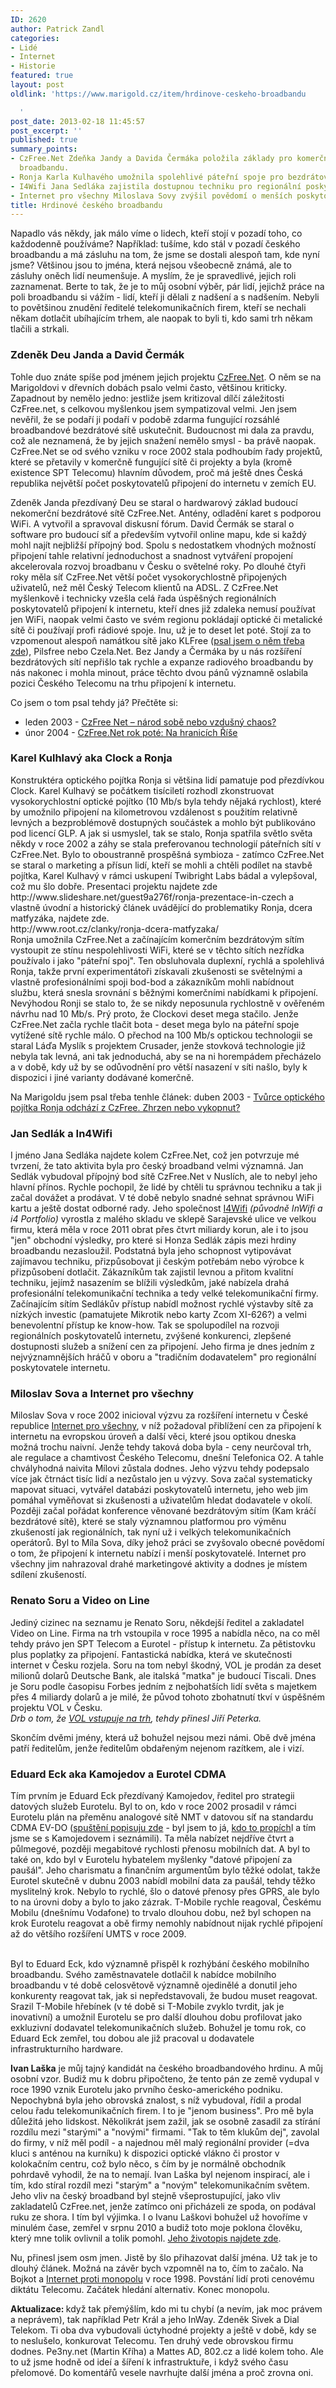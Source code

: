 ```yaml
---
ID: 2620
author: Patrick Zandl
categories:
- Lidé
- Internet
- Historie
featured: true
layout: post
oldlink: 'https://www.marigold.cz/item/hrdinove-ceskeho-broadbandu

  '
post_date: 2013-02-18 11:45:57
post_excerpt: ''
published: true
summary_points:
- CzFree.Net Zdeňka Jandy a Davida Čermáka položila základy pro komerční sítě a rozvoj
  broadbandu.
- Ronja Karla Kulhavého umožnila spolehlivé páteřní spoje pro bezdrátové sítě.
- I4Wifi Jana Sedláka zajistila dostupnou techniku pro regionální poskytovatele internetu.
- Internet pro všechny Miloslava Sovy zvýšil povědomí o menších poskytovatelích internetu.
title: Hrdinové českého broadbandu
---
```


<p>Napadlo vás někdy, jak málo víme o lidech, kteří stojí v pozadí toho, co každodenně používáme? Například: tušíme, kdo stál v pozadí českého broadbandu a má zásluhu na tom, že jsme se dostali alespoň tam, kde nyní jsme? Většinou jsou to jména, která nejsou všeobecně známá, ale to zásluhy oněch lidí neumenšuje. A myslím, že je spravedlivé, jejich roli zaznamenat. Berte to tak, že je to můj osobní výběr, pár lidí, jejichž práce na poli broadbandu si vážím - lidí, kteří ji dělali z nadšení a s nadšením. Nebyli to povětšinou znudění ředitelé telekomunikačních firem, kteří se nechali někam dotlačit ubíhajícím trhem, ale naopak to byli ti, kdo sami trh někam tlačili a strkali.</p>


<h3>Zdeněk Deu Janda a David Čermák</h3>
<p>Tohle duo znáte spíše pod jménem jejich projektu <a href="http://www.czfree.net">CzFree.Net</a>. O něm se na Marigoldovi v dřevních dobách psalo velmi často, většinou kriticky. Zapadnout by nemělo jedno: jestliže jsem kritizoval dílčí záležitosti CzFree.net, s celkovou myšlenkou jsem sympatizoval velmi. Jen jsem nevěřil, že se podaří ji podaří v podobě zdarma fungující rozsáhlé broadbandové bezdrátové sítě uskutečnit. Budoucnost mi dala za pravdu, což ale neznamená, že by jejich snažení nemělo smysl - ba právě naopak. CzFree.Net se od svého vzniku v roce 2002 stala podhoubím řady projektů, které se přetavily v komerčně fungující sítě či projekty a byla (kromě existence SPT Telecomu) hlavním důvodem, proč má ještě dnes Česká republika největší počet poskytovatelů připojení do internetu v zemích EU.</p>

<p>Zdeněk Janda přezdívaný Deu se staral o hardwarový základ budoucí nekomerční bezdrátové sítě CzFree.Net. Antény, odladění karet s podporou WiFi. A vytvořil a spravoval diskusní fórum. David Čermák se staral o software pro budoucí síť a především vytvořil online mapu, kde si každý mohl najít nejbližší přípojný bod. Spolu s nedostatkem vhodných možností připojení tahle relativní jednoduchost a snadnost vytváření propojení akcelerovala rozvoj broadbanu v Česku o světelné roky. Po dlouhé čtyři roky měla síť CzFree.Net větší počet vysokorychlostně připojených uživatelů, než měl Český Telecom klientů na ADSL. Z CzFree.Net myšlenkově i technicky vzešla celá řada úspěšných regionálních poskytovatelů připojení k internetu, kteří dnes již zdaleka nemusí používat jen WiFi, naopak velmi často ve svém regionu pokládají optické či metalické sítě či používají profi rádiové spoje. Inu, už je to deset let poté. Stojí za to vzpomenout alespoň namátkou sítě jako KLFree (<a href="http://www.marigold.cz/item/klfree-net-jako-eserocko-nebo-obcanske-sdruzeni">psal jsem o něm třeba zde</a>), Pilsfree nebo Czela.Net. Bez Jandy a Čermáka by u nás rozšíření bezdrátových sítí nepřišlo tak rychle a expanze radiového broadbandu by nás nakonec i mohla minout, práce těchto dvou pánů významně oslabila pozici Českého Telecomu na trhu připojení k internetu.</p>

<p>Co jsem o tom psal tehdy já? Přečtěte si: </p>

<ul>
<li>leden 2003 - <a href="http://www.marigold.cz/item/czfree-net-narod-sobe-nebo-vzdusny-chaos">CzFree Net – národ sobě nebo vzdušný chaos?</a> </li>
<li>únor 2004 - <a href="http://www.marigold.cz/item/czfree-net-rok-pote-na-hranicich-rise-1087">CzFree.Net rok poté: Na hranicích Říše</a></li>
</ul>
<h3>Karel Kulhlavý aka Clock a Ronja</h3>
<p>Konstruktéra optického pojítka Ronja si většina lidí pamatuje pod přezdívkou Clock. Karel Kulhavý se počátkem tisíciletí rozhodl zkonstruovat vysokorychlostní optické pojítko (10 Mb/s byla tehdy nějaká rychlost), které by umožnilo připojení na kilometrovou vzdálenost s použitím relativně levných a bezproblémově dostupných součástek a mohlo být publikováno pod licencí GLP. A jak si usmyslel, tak se stalo, Ronja spatřila světlo světa někdy v roce 2002 a záhy se stala preferovanou technologií páteřních sítí v CzFree.Net. Bylo to oboustranně prospěšná symbioza - zatímco CzFree.Net se staral o marketing a přísun lidí, kteří se mohli a chtěli podílet na stavbě pojítka, Karel Kulhavý v rámci uskupení Twibright Labs bádal a vylepšoval, což mu šlo dobře. Presentaci projektu najdete zde http://www.slideshare.net/guest9a276f/ronja-prezentace-in-czech a vlastně úvodní a historický článek uvádějící do problematiky Ronja, dcera matfyzáka, najdete zde. <br />http://www.root.cz/clanky/ronja-dcera-matfyzaka/<br />Ronja umožnila CzFree.Net a začínajícím komerčním bezdrátovým sítím vystoupit ze stínu nespolehlivosti WiFi, které se v těchto sítích nezřídka používalo i jako "páteřní spoj". Ten obsluhovala duplexní, rychlá a spolehlivá Ronja, takže první experimentátoři získavali zkušenosti se světelnými a vlastně profesionálními spoji bod-bod a zákazníkům mohli nabídnout službu, která snesla srovnání s běžnými komerčními nabídkami k připojení. Nevýhodou Ronji se stalo to, že se nikdy neposunula rychlostně v ověřeném návrhu nad 10 Mb/s. Prý proto, že Clockovi deset mega stačilo. Jenže CzFree.Net začla rychle tlačit bota - deset mega bylo na páteřní spoje vytížené sítě rychle málo. O přechod na 100 Mb/s optickou technologii se staral Láďa Myslík s projektem Crusader, jenže stovková technologie již nebyla tak levná, ani tak jednoduchá, aby se na ni horempádem přecházelo a v době, kdy už by se odůvodnění pro větší nasazení v síti našlo, byly k dispozici i jiné varianty dodávané komerčně.</p>

<p>Na Marigoldu jsem psal třeba tenhle článek: duben 2003 - <a href="http://www.marigold.cz/item/tvurce-optickeho-pojitka-ronja-odchazi-z-czfree-zhrzen-nebo-vykopnut">Tvůrce optického pojítka Ronja odchází z CzFree. Zhrzen nebo vykopnut?</a></p>

<h3>Jan Sedlák a In4Wifi</h3>
<p>I jméno Jana Sedláka najdete kolem CzFree.Net, což jen potvrzuje mé tvrzení, že tato aktivita byla pro český broadband velmi významná. Jan Sedlák vybudoval přípojný bod sítě CzFree.Net v Nuslích, ale to nebyl jeho hlavní přínos. Rychle pochopil, že lidé by chtěli tu správnou techniku a tak ji začal dovážet a prodávat. V té době nebylo snadné sehnat správnou WiFi kartu a ještě dostat odborné rady. Jeho společnost <a href="http://www.i4wifi.cz">I4Wifi</a> <em>(původně InWifi a i4 Portfolio)</em> vyrostla z malého skladu ve sklepě Sarajevské ulice ve velkou firmu, která měla v roce 2011 obrat přes čtvrt miliardy korun, ale i to jsou "jen" obchodní výsledky, pro které si Honza Sedlák zápis mezi hrdiny broadbandu nezasloužil. Podstatná byla jeho schopnost vytipovávat zajímavou techniku, přizpůsobovat ji českým potřebám nebo výrobce k přizpůsobení dotlačit. Zákazníkům tak zajistil levnou a přitom kvalitní techniku, jejímž nasazením se blížili výsledkům, jaké nabízela drahá profesionální telekomunikační technika a tedy velké telekomunikační firmy. Začínajícím sítím Sedlákův přístup nabídl možnost rychlé výstavby sítě za nízkých investic (pamatujete Mikrotik nebo karty Zcom XI-626?) a velmi benevolentní přístup ke know-how. Tak se spolupodílel na rozvoji regionálních poskytovatelů internetu, zvýšené konkurenci, zlepšené dostupnosti služeb a snížení cen za připojení. Jeho firma je dnes jedním z nejvýznamnějších hráčů v oboru a "tradičním dodavatelem" pro regionální poskytovatele internetu.</p>

<h3>Miloslav Sova a Internet pro všechny</h3>
<p>Miloslav Sova v roce 2002 inicioval výzvu za rozšíření internetu v České republice <a href="http://www.ipv.cz">Internet pro všechny</a>, v níž požadoval přiblížení cen za připojení k internetu na evropskou úroveň a další věci, které jsou optikou dneska možná trochu naivní. Jenže tehdy taková doba byla - ceny neurčoval trh, ale regulace a chamtivost Českého Telecomu, dnešní Telefonica O2. A tahle chvályhodná naivita Mílovi zůstala dodnes. Jeho výzvu tehdy podepsalo více jak čtrnáct tisíc lidí a nezůstalo jen u výzvy. Sova začal systematicky mapovat situaci, vytvářel databázi poskytovatelů internetu, jeho web jim pomáhal vyměňovat si zkušenosti a uživatelům hledat dodavatele v okolí. Později začal pořádat konference věnované bezdrátovým sítím (Kam kráčí bezdrátové sítě), které se staly významnou platformou pro výměnu zkušeností jak regionálních, tak nyní už i velkých telekomunikačních operátorů. Byl to Míla Sova, díky jehož práci se zvyšovalo obecné povědomí o tom, že připojení k internetu nabízí i menší poskytovatelé. Internet pro všechny jim nahrazoval drahé marketingové aktivity a dodnes je místem sdílení zkušeností.</p>

<h3>Renato Soru a Video on Line</h3>
<p>Jediný cizinec na seznamu je Renato Soru, někdejší ředitel a zakladatel Video on Line. Firma na trh vstoupila v roce 1995 a nabídla něco, na co měl tehdy právo jen SPT Telecom a Eurotel - přístup k internetu. Za pětistovku plus poplatky za připojení. Fantastická nabídka, která ve skutečnosti internet v Česku rozjela. Soru na tom nebyl škodný, VOL je prodán za deset milionů dolarů Deutsche Bank, ale italská "matka" je budoucí Tiscali. Dnes je Soru podle časopisu Forbes jedním z nejbohatších lidí světa s majetkem přes 4 miliardy dolarů a je milé, že původ tohoto zbohatnutí tkví v úspěšném projektu VOL v Česku. <br /><em>Drb o tom, že <a href="http://www.earchiv.cz/a95/a534k703.php3">VOL vstupuje na trh</a>, tehdy přinesl Jiří Peterka. </em></p>

<p>Skončím dvěmi jmény, která už bohužel nejsou mezi námi. Obě dvě jména patří ředitelům, jenže ředitelům obdařeným nejenom razítkem, ale i vizí.</p>

<h3>Eduard Eck aka Kamojedov a Eurotel CDMA</h3>
<p>Tím prvním je Eduard Eck přezdívaný Kamojedov, ředitel pro strategii datových služeb Eurotelu. Byl to on, kdo v roce 2002 prosadil v rámci Eurotelu plán na přeměnu analogové sítě NMT v datovou síť na standardu CDMA EV-DO (<a href="http://www.marigold.cz/item/eurotel-spousti-prvni-3g-sit-u-nas-cdma2000-ev-do">spuštění popisuju zde</a> - byl jsem to já, <a href="http://mobil.idnes.cz/eurotel-planuje-vysokorychlostni-internetovou-sit-rychlejsi-nez-adsl-po-cele-cr-gi2-/mob_tech.aspx?c=A031026_5235884_mob_tech">kdo to propích</a>l a tím jsme se s Kamojedovem i seznámili). Ta měla nabízet nejdříve čtvrt a půlmegové, později megabitové rychlosti přenosu mobilních dat. A byl to také on, kdo byl v Eurotelu hybatelem myšlenky "datové připojení za paušál". Jeho charismatu a finančním argumentům bylo těžké odolat, takže Eurotel skutečně v dubnu 2003 nabídl mobilní data za paušál, tehdy těžko myslitelný krok. Nebylo to rychlé, šlo o datové přenosy přes GPRS, ale bylo to na úrovni doby a bylo to jako zázrak. T-Mobile rychle reagoval, Českému Mobilu (dnešnímu Vodafone) to trvalo dlouhou dobu, než byl schopen na krok Eurotelu reagovat a obě firmy nemohly nabídnout nijak rychlé připojení až do většího rozšíření UMTS v roce 2009.</p>

<p><br />Byl to Eduard Eck, kdo významně přispěl k rozhýbání českého mobilního broadbandu. Svého zaměstnavatele dotlačil k nabídce mobilního broadbandu v té době celosvětově významně ojedinělé a donutil jeho konkurenty reagovat tak, jak si nepředstavovali, že budou muset reagovat. Srazil T-Mobile hřebínek (v té době si T-Mobile zvyklo tvrdit, jak je inovativní) a umožnil Eurotelu se pro další dlouhou dobu profilovat jako exkluzivní dodavatel telekomunikačních služeb. Bohužel je tomu rok, co Eduard Eck zemřel, tou dobou ale již pracoval u dodavatele infrastrukturního hardware.</p>

<p><strong>Ivan Laška</strong> je můj tajný kandidát na českého broadbandového hrdinu. A můj osobní vzor. Budiž mu k dobru připočteno, že tento pán ze země vydupal v roce 1990 vznik Eurotelu jako prvního česko-amerického podniku. Nepochybná byla jeho obrovská znalost, s níž vybudoval, řídil a prodal celou řadu telekomunikačních firem. I to je "jenom business". Pro mě byla důležitá jeho lidskost. Několikrát jsem zažil, jak se osobně zasadil za stírání rozdílu mezi "starými" a "novými" firmami. "Tak to těm klukům dej", zavolal do firmy, v níž měl podíl - a najednou měl malý regionální provider (=dva kluci s anténou na kurníku) k dispozici optické vlákno či prostor v kolokačním centru, což bylo něco, s čím by je normálně obchodník pohrdavě vyhodil, že na to nemají. Ivan Laška byl nejenom inspirací, ale i tím, kdo stíral rozdíl mezi "starým" a "novým" telekomunikačním světem. Jeho vliv na český broadband byl stejně všeprostupující, jako vliv zakladatelů CzFree.net, jenže zatímco oni přicházeli ze spoda, on podával ruku ze shora. I tím byl výjimka. I o Ivanu Laškovi bohužel už hovoříme v minulém čase, zemřel v srpnu 2010 a budiž toto moje poklona člověku, který mne tolik ovlivnil a tolik pomohl. <a href="http://ivanlaska.wordpress.com/curriculum-vitae/">Jeho životopis najdete zde</a>. </p>

<p>Nu, přinesl jsem osm jmen. Jistě by šlo přihazovat další jména. Už tak je to dlouhý článek. Možná na závěr bych vzpomněl na to, čím to začalo. Na Bojkot a <a href="http://mobil.idnes.cz/zdvihneme-hlavy-internet-proti-monopolu-fp8-/mobilni-operatori.aspx?c=981105_0004471_mob_operatori">Internet proti monopolu</a> v roce 1998. Povstání lidí proti cenovému diktátu Telecomu. Začátek hledání alternativ. Konec monopolu.</p>

<p><strong>Aktualizace: </strong>když tak přemýšlím, kdo mi tu chybí (a nevím, jak moc právem a neprávem), tak například Petr Král a jeho InWay. Zdeněk Sivek a Dial Telekom. Ti oba dva vybudovali úctyhodné projekty a ještě v době, kdy se to neslušelo, konkurovat Telecomu. Ten druhý vede obrovskou firmu dodnes. Pe3ny.net (Martin Kříha) a Mattes AD, 802.cz a lidé kolem toho. Ale to už jsme hodně od ideí a šíření k infrastruktuře, i když svého času přelomové. Do komentářů vesele navrhujte další jména a proč zrovna oni. </p>